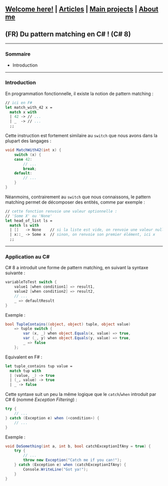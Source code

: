 ## [Welcome here!](https://vpenando.github.io) | [Articles](https://vpenando.github.io/articles.html) | [Main projects](https://vpenando.github.io/projects.html) | [About me](https://vpenando.github.io/about.html)

## (FR) Du pattern matching en C# ! (C# 8)

---

### Sommaire
* Introduction


---

### Introduction
En programmation fonctionnelle, il existe la notion de pattern matching :
```fs
// ici en F#
let match_with_42 x =
  match x with
  | 42 -> // ...
  | _  -> // ...
  ;;
```

Cette instruction est fortement similaire au `switch` que nous avons dans la plupart des langages :
```cs
void MatchWith42(int x) {
    switch (x) {
    case 42:
        // ...
        break;
    default:
        // ...
    }
}
```
Néanmoins, contrairement au `switch` que nous connaissons, le pattern matching permet de décomposer des entités, comme par exemple :
```fs
// cette fonction renvoie une valeur optionnelle :
// 'Some X' ou 'None'
let head_of_list ls =
  match ls with
  | []   -> None    // si la liste est vide, on renvoie une valeur nulle
  | x::_ -> Some x  // sinon, on renvoie son premier élément, ici x
  ;;
```

---


### Application au C#
C# 8 a introduit une forme de pattern matching, en suivant la syntaxe suivante :
```cs
variableToTest switch {
    value1 [when condition1] => result1,
    value2 [when condition2] => result2,
    // ...
    _ => defaultResult
}
```
Exemple :
```cs
bool TupleContains((object, object) tuple, object value)
    => tuple switch {
        var (x, _) when object.Equals(x, value) => true,
        var (_, y) when object.Equals(y, value) => true,
        _ => false
    };
```
Equivalent en F# :
```fs
let tuple_contains tup value =
  match tup with
  | (value, _) -> true
  | (_, value) -> true
  | _ -> false
```

Cette syntaxe suit un peu la même logique que le `catch`/`when` introduit par C# 6 (nommé *Exception Filtering*) :
```cs
try {
    // ...
} catch (Exception e) when (<condition>) {
    // ...
}
```
Exemple :
```cs
void DoSomething(int a, int b, bool catchExceptionIfAny = true) {
    try {
        // ...
        throw new Exception("Catch me if you can!");
    } catch (Exception e) when (catchExceptionIfAny) {
        Console.WriteLine("Got ya!");
    }
}
```
